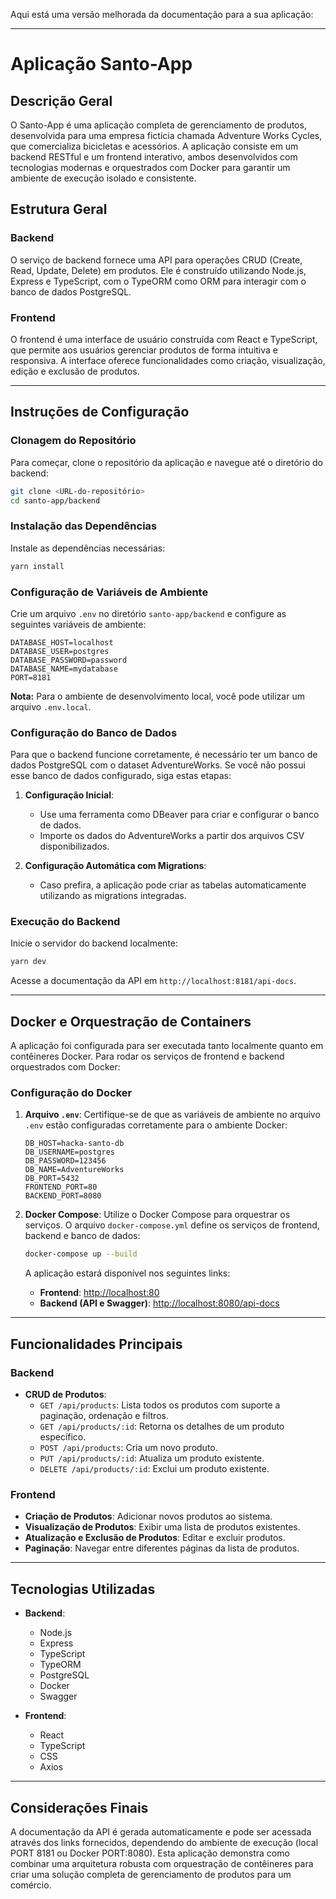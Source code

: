 Aqui está uma versão melhorada da documentação para a sua aplicação:

---

# Aplicação Santo-App

## Descrição Geral

O Santo-App é uma aplicação completa de gerenciamento de produtos, desenvolvida para uma empresa fictícia chamada Adventure Works Cycles, que comercializa bicicletas e acessórios. A aplicação consiste em um backend RESTful e um frontend interativo, ambos desenvolvidos com tecnologias modernas e orquestrados com Docker para garantir um ambiente de execução isolado e consistente.

## Estrutura Geral

### Backend

O serviço de backend fornece uma API para operações CRUD (Create, Read, Update, Delete) em produtos. Ele é construído utilizando Node.js, Express e TypeScript, com o TypeORM como ORM para interagir com o banco de dados PostgreSQL.

### Frontend

O frontend é uma interface de usuário construída com React e TypeScript, que permite aos usuários gerenciar produtos de forma intuitiva e responsiva. A interface oferece funcionalidades como criação, visualização, edição e exclusão de produtos.

---

## Instruções de Configuração

### Clonagem do Repositório

Para começar, clone o repositório da aplicação e navegue até o diretório do backend:

```bash
git clone <URL-do-repositório>
cd santo-app/backend
```

### Instalação das Dependências

Instale as dependências necessárias:

```bash
yarn install
```

### Configuração de Variáveis de Ambiente

Crie um arquivo `.env` no diretório `santo-app/backend` e configure as seguintes variáveis de ambiente:

```env
DATABASE_HOST=localhost
DATABASE_USER=postgres
DATABASE_PASSWORD=password
DATABASE_NAME=mydatabase
PORT=8181
```

**Nota:** Para o ambiente de desenvolvimento local, você pode utilizar um arquivo `.env.local`.

### Configuração do Banco de Dados

Para que o backend funcione corretamente, é necessário ter um banco de dados PostgreSQL com o dataset AdventureWorks. Se você não possui esse banco de dados configurado, siga estas etapas:

1. **Configuração Inicial**: 
   - Use uma ferramenta como DBeaver para criar e configurar o banco de dados.
   - Importe os dados do AdventureWorks a partir dos arquivos CSV disponibilizados.

2. **Configuração Automática com Migrations**:
   - Caso prefira, a aplicação pode criar as tabelas automaticamente utilizando as migrations integradas.

### Execução do Backend

Inicie o servidor do backend localmente:

```bash
yarn dev
```

Acesse a documentação da API em `http://localhost:8181/api-docs`.

---

## Docker e Orquestração de Containers

A aplicação foi configurada para ser executada tanto localmente quanto em contêineres Docker. Para rodar os serviços de frontend e backend orquestrados com Docker:

### Configuração do Docker

1. **Arquivo `.env`**:
   Certifique-se de que as variáveis de ambiente no arquivo `.env` estão configuradas corretamente para o ambiente Docker:

   ```env
   DB_HOST=hacka-santo-db
   DB_USERNAME=postgres
   DB_PASSWORD=123456
   DB_NAME=AdventureWorks
   DB_PORT=5432
   FRONTEND_PORT=80
   BACKEND_PORT=8080
   ```

2. **Docker Compose**:
   Utilize o Docker Compose para orquestrar os serviços. O arquivo `docker-compose.yml` define os serviços de frontend, backend e banco de dados:

   ```bash
   docker-compose up --build
   ```

   A aplicação estará disponível nos seguintes links:

   - **Frontend**: [http://localhost:80](http://localhost:80)
   - **Backend (API e Swagger)**: [http://localhost:8080/api-docs](http://localhost:8080/api-docs)

---

## Funcionalidades Principais

### Backend

- **CRUD de Produtos**:
  - `GET /api/products`: Lista todos os produtos com suporte a paginação, ordenação e filtros.
  - `GET /api/products/:id`: Retorna os detalhes de um produto específico.
  - `POST /api/products`: Cria um novo produto.
  - `PUT /api/products/:id`: Atualiza um produto existente.
  - `DELETE /api/products/:id`: Exclui um produto existente.

### Frontend

- **Criação de Produtos**: Adicionar novos produtos ao sistema.
- **Visualização de Produtos**: Exibir uma lista de produtos existentes.
- **Atualização e Exclusão de Produtos**: Editar e excluir produtos.
- **Paginação**: Navegar entre diferentes páginas da lista de produtos.

---

## Tecnologias Utilizadas

- **Backend**:
  - Node.js
  - Express
  - TypeScript
  - TypeORM
  - PostgreSQL
  - Docker
  - Swagger

- **Frontend**:
  - React
  - TypeScript
  - CSS
  - Axios

---

## Considerações Finais

A documentação da API é gerada automaticamente e pode ser acessada através dos links fornecidos, dependendo do ambiente de execução (local PORT 8181 ou Docker PORT:8080). Esta aplicação demonstra como combinar uma arquitetura robusta com orquestração de contêineres para criar uma solução completa de gerenciamento de produtos para um comércio.